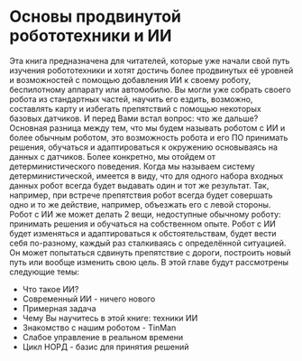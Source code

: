 Основы продвинутой робототехники и ИИ
=====================================
Эта книга предназначена для читателей, которые уже начали свой путь изучения робототехники и хотят достичь более продвинутых её уровней и возможностей с помощью добавления ИИ к своему роботу, беспилотному аппарату или автомобилю. Вы могли уже собрать своего робота из стандартных частей, научить его ездить, возможно, составлять карту и избегать препятствий с помощью некоторых базовых датчиков. И перед Вами встал вопрос: что же дальше?
Основная разница между тем, что мы будем называть роботом с ИИ и более обычным роботом, это возможность робота и его ПО принимать решения, обучаться и адаптироваться к окружению основываясь на данных с датчиков. Более конкретно, мы отойдем от детерминистического поведения. Когда мы называем систему детерминистической, имеется в виду, что для одного набора входных данных робот всегда будет выдавать один и тот же результат. Так, например, при встрече препятствия робот всегда будет совершать одно и то же действие, например, объезжать его с левой стороны. Робот с ИИ же может делать 2 вещи, недоступные обычному роботу: принимать решения и обучаться на собственном опыте. Робот с ИИ будет изменяться и адаптироваться к обстоятельствам, будет вести себя по-разному, каждый раз сталкиваясь с определённой ситуацией. Он может попытаться сдвинуть препятствие с дороги, построить новый путь или вообще изменить свою цель.
В этой главе будут рассмотрены следующие темы:
* Что такое ИИ?
* Современный ИИ - ничего нового
* Примерная задача
* Чему Вы научитесь в этой книге: техники ИИ
* Знакомство с нашим роботом - TinMan
* Слабое управление в реальном времени
* Цикл НОРД - базис для принятия решений
